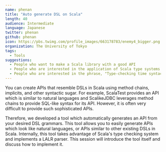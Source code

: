 ```yaml
---
name: phenan
title: "Auto generate DSL on Scala"
length: 40
audience: Intermediate
language: Japanese
twitter: phenan
github: phenan
icon: https://pbs.twimg.com/profile_images/663178783/enemy4_bigger.png
organization: The University of Tokyo
tags:
  - Tools
suggestions:
  - People who want to make a Scala library with a good API
  - People who are interested in the application of Scala type systems
  - People who are interested in the phrase, "Type-checking time syntactic analysis"
---
```

You can create APIs that resemble DSLs in Scala using method chains, implicits, and other syntactic sugar.
For example, ScalaTest provides an API which is similar to natural languages
and ScalikeJDBC leverages method chains to provide SQL-like syntax for its API.
However, it is often very difficult to provide such sophisticated APIs.

Therefore, we developed a tool which automatically generates an API from your desired DSL grammars.
This tool allows you to easily generate APIs which look like natural languages, 
or APIs similar to other existing DSLs in Scala.
Internally, this tool takes advantage of Scala's type checking system and implements a LALR parser.
This session will introduce the tool itself and discuss how to implement it.

